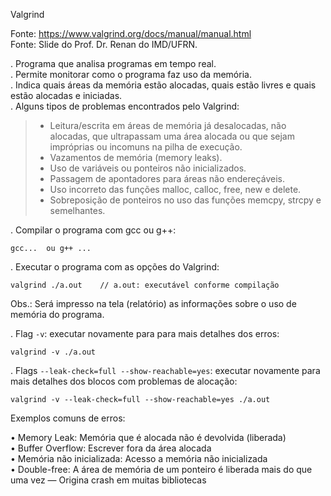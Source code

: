 Valgrind

Fonte: https://www.valgrind.org/docs/manual/manual.html  
Fonte: Slide do Prof. Dr. Renan do IMD/UFRN.

. Programa que analisa programas em tempo real.  
. Permite monitorar como o programa faz uso da memória.  
. Indica quais áreas da memória estão alocadas, quais estão livres e quais estão alocadas e iniciadas.  
. Alguns tipos de problemas encontrados pelo Valgrind:  
>- Leitura/escrita em áreas de memória já desalocadas, não alocadas, que ultrapassam uma área alocada ou que sejam impróprias ou incomuns na pilha de execução.
>- Vazamentos de memória (memory leaks).
>- Uso de variáveis ou ponteiros não inicializados.
>- Passagem de apontadores para áreas não endereçáveis.
>- Uso incorreto das funções malloc, calloc, free, new e delete.
>- Sobreposição de ponteiros no uso das funções memcpy, strcpy e semelhantes.

. Compilar o programa com gcc ou g++:
~~~
gcc...  ou g++ ...
~~~

. Executar o programa com as opções do Valgrind:
~~~
valgrind ./a.out	// a.out: executável conforme compilação
~~~
Obs.: Será impresso na tela (relatório) as informações sobre o uso de memória do programa.

. Flag `-v`: executar novamente para para mais detalhes dos erros:
~~~
valgrind -v ./a.out
~~~

. Flags `--leak-check=full --show-reachable=yes`: executar novamente para mais detalhes dos blocos com problemas de alocação:
~~~
valgrind -v --leak-check=full --show-reachable=yes ./a.out
~~~

Exemplos comuns de erros:

• Memory Leak: Memória que é alocada não é devolvida (liberada)  
• Buffer Overflow: Escrever fora da área alocada  
• Memória não inicializada: Acesso a memória não inicializada  
• Double-free: A área de memória de um ponteiro é liberada mais do que uma vez ― Origina crash em muitas bibliotecas  
